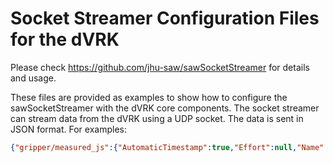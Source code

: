 # Socket Streamer Configuration Files for the dVRK

Please check https://github.com/jhu-saw/sawSocketStreamer for details and usage.

These files are provided as examples to show how to configure the sawSocketStreamer with the dVRK core components.  The socket streamer can stream data from the dVRK using a UDP socket.  The data is sent in JSON format.  For examples:
```json
{"gripper/measured_js":{"AutomaticTimestamp":true,"Effort":null,"Name":["gripper"],"Position":[4.6701996844274162e-310],"Timestamp":19.699493094000001,"Valid":false,"Velocity":null},"measured_cp":{"AutomaticTimestamp":false,"MovingFrame":"MTML","Position":{"Rotation":[[3.6732051033050439e-06,0.99999999996626898,7.3464102068321324e-06],[-2.6984803280782899e-11,-7.3464102068321324e-06,0.99999999997301525],[0.99999999999325384,-3.6732051035270885e-06,0]],"Translation":[-1.3388794904003909e-06,-0.36449897370403511,-0.12879999999811512]},"ReferenceFrame":"MTML_base","Timestamp":19.699094908999999,"Valid":true},"measured_js":{"AutomaticTimestamp":false,"Effort":[0,0,0,0,0,0,0],"Name":["outer_yaw","shoulder_pitch","elbow_pitch","wrist_platform","wrist_pitch","wrist_yaw","wrist_roll"],"Position":[0,0,0,0,0,0,0],"Timestamp":19.699094908999999,"Valid":true,"Velocity":[0,0,0,0,0,0,0]}}
```

